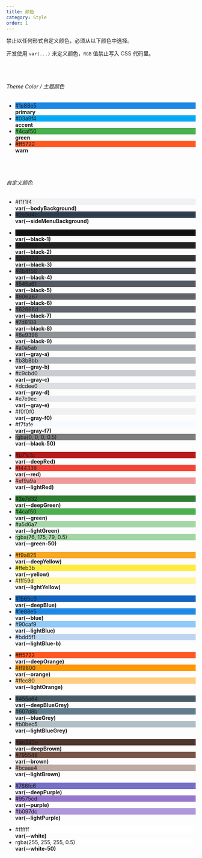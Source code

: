 ```yaml
---
title: 颜色
category: Style
order: 1
---
```


禁止以任何形式自定义颜色，必须从以下颜色中选择。

开发使用 `var(...)` 来定义颜色，`RGB` 值禁止写入 CSS 代码里。

<br />
<br />

###### Theme Color / 主题颜色

<ul class="colorBoard">
  <li>
    <div style="background-color: #1e88e5">
    <span>#1e88e5</span>
    </div>
    <b>primary</b>
  </li>

  <li>
    <div style="background-color: #03a9f4">
    <span>#03a9f4</span>
    </div>
    <b>accent</b>
  </li>

  <li>
    <div style="background-color: #4caf50">
    <span>#4caf50</span>
    </div>
    <b>green</b>
  </li>

  <li>
    <div style="background-color: #ff5722">
    <span>#ff5722</span>
    </div>
    <b>warn</b>
  </li>

</ul>

<br />
<br />

###### 自定义颜色

<ul class="colorBoard">
  <li>
    <div style="background-color: #f1f1f4">
    <span>#f1f1f4</span>
    </div>
    <b>var(--bodyBackground)</b>
  </li>
  <li>
    <div style="background-color: #2e3d4c">
    <span>#2e3d4c</span>
    </div>
    <b>var(--sideMenuBackground)</b>
  </li>
</ul>

<ul class="colorBoard">
  <li>
    <div style="background-color: #111111">
    <span>#111111</span>
    </div>
    <b>var(--black-1)</b>
  </li>
  <li>
    <div style="background-color: #222222">
    <span>#222222</span>
    </div>
    <b>var(--black-2)</b>
  </li>
  <li>
    <div style="background-color: #333333">
    <span>#333333</span>
    </div>
    <b>var(--black-3)</b>
  </li>
  <li>
    <div style="background-color: #4b4f56">
    <span>#4b4f56</span>
    </div>
    <b>var(--black-4)</b>
  </li>
  <li>
    <div style="background-color: #545a61">
    <span>#545a61</span>
    </div>
    <b>var(--black-5)</b>
  </li>
  <li>
    <div style="background-color: #606267">
    <span>#606267</span>
    </div>
    <b>var(--black-6)</b>
  </li>
  <li>
    <div style="background-color: #62666d">
    <span>#62666d</span>
    </div>
    <b>var(--black-7)</b>
  </li>
  <li>
    <div style="background-color: #7d8188">
    <span>#7d8188</span>
    </div>
    <b>var(--black-8)</b>
  </li>
  <li>
    <div style="background-color: #8e9398">
    <span>#8e9398</span>
    </div>
    <b>var(--black-9)</b>
  </li>

  <li>
    <div style="background-color: #a0a5ab">
    <span>#a0a5ab</span>
    </div>
    <b>var(--gray-a)</b>
  </li>
  <li>
    <div style="background-color: #b3b8bb">
    <span>#b3b8bb</span>
    </div>
    <b>var(--gray-b)</b>
  </li>
  <li>
    <div style="background-color: #c9cbd0">
    <span>#c9cbd0</span>
    </div>
    <b>var(--gray-c)</b>
  </li>
  <li>
    <div style="background-color: #dcdee0">
    <span>#dcdee0</span>
    </div>
    <b>var(--gray-d)</b>
  </li>
  <li>
    <div style="background-color: #e7e9ec">
    <span>#e7e9ec</span>
    </div>
    <b>var(--gray-e)</b>
  </li>
  <li>
    <div style="background-color: #f0f0f0">
    <span>#f0f0f0</span>
    </div>
    <b>var(--gray-f0)</b>
  </li> 
  <li>
    <div style="background-color: #f7fafe">
    <span>#f7fafe</span>
    </div>
    <b>var(--gray-f7)</b>
  </li> 

  <li>
    <div style="background-color: rgba(0, 0, 0, 0.5)">
    <span>rgba(0, 0, 0, 0.5)</span>
    </div>
    <b>var(--black-50)</b>
  </li>
</ul>


<ul class="colorBoard">
  <li>
    <div style="background-color: #b71c1c">
    <span>#b71c1c</span>
    </div>
    <b>var(--deepRed)</b>
  </li>
  <li>
    <div style="background-color: #f44336">
    <span>#f44336</span>
    </div>
    <b>var(--red)</b>
  </li>
  <li>
    <div style="background-color: #ef9a9a">
    <span>#ef9a9a</span>
    </div>
    <b>var(--lightRed)</b>
  </li>
</ul>


<ul class="colorBoard">
  <li>
    <div style="background-color: #2e7d32">
    <span>#2e7d32</span>
    </div>
    <b>var(--deepGreen)</b>
  </li>
  <li>
    <div style="background-color: #4caf50">
    <span>#4caf50</span>
    </div>
    <b>var(--green)</b>
  </li>
  <li>
    <div style="background-color: #a5d6a7">
    <span>#a5d6a7</span>
    </div>
    <b>var(--lightGreen)</b>
  </li>
  <li>
    <div style="background-color: rgba(76, 175, 79, 0.5)">
    <span>rgba(76, 175, 79, 0.5)</span>
    </div>
    <b>var(--green-50)</b>
  </li>

</ul>

<ul class="colorBoard">
  <li>
    <div style="background-color: #f9a825">
    <span>#f9a825</span>
    </div>
    <b>var(--deepYellow)</b>
  </li>
  <li>
    <div style="background-color: #ffeb3b">
    <span>#ffeb3b</span>
    </div>
    <b>var(--yellow)</b>
  </li>
  <li>
    <div style="background-color: #fff59d">
    <span>#fff59d</span>
    </div>
    <b>var(--lightYellow)</b>
  </li>
</ul>




<ul class="colorBoard">
  <li>
    <div style="background-color: #1565c0">
    <span>#1565c0</span>
    </div>
    <b>var(--deepBlue)</b>
  </li>
  <li>
    <div style="background-color: #1e88e5">
    <span>#1e88e5</span>
    </div>
    <b>var(--blue)</b>
  </li>
  <li>
    <div style="background-color: #90caf9">
    <span>#90caf9</span>
    </div>
    <b>var(--lightBlue)</b>
  </li>
  <li>
    <div style="background-color: #bdd5f1">
    <span>#bdd5f1</span>
    </div>
    <b>var(--lightBlue-b)</b>
  </li>
</ul>

<ul class="colorBoard">
  <li>
    <div style="background-color: #ff5722">
    <span>#ff5722</span>
    </div>
    <b>var(--deepOrange)</b>
  </li>
  <li>
    <div style="background-color: #ff9800">
    <span>#ff9800</span>
    </div>
    <b>var(--orange)</b>
  </li>
  <li>
    <div style="background-color: #ffcc80">
    <span>#ffcc80</span>
    </div>
    <b>var(--lightOrange)</b>
  </li>
</ul>

<ul class="colorBoard">
  <li>
    <div style="background-color: #455a64">
    <span>#455a64</span>
    </div>
    <b>var(--deepBlueGrey)</b>
  </li>
  
  <li>
    <div style="background-color: #607d8b">
    <span>#607d8b</span>
    </div>
    <b>var(--blueGrey)</b>
  </li>

  <li>
    <div style="background-color: #b0bec5">
    <span>#b0bec5</span>
    </div>
    <b>var(--lightBlueGrey)</b>
  </li>

</ul>

<ul class="colorBoard">
  <li>
    <div style="background-color: #4e342e">
    <span>#4e342e</span>
    </div>
    <b>var(--deepBrown)</b>
  </li>
  
  <li>
    <div style="background-color: #795548">
    <span>#795548</span>
    </div>
    <b>var(--brown)</b>
  </li>

  <li>
    <div style="background-color: #bcaaa4">
    <span>#bcaaa4</span>
    </div>
    <b>var(--lightBrown)</b>
  </li>
</ul>

<ul class="colorBoard">
  <li>
    <div style="background-color: #766fc6">
    <span>#766fc6</span>
    </div>
    <b>var(--deepPurple)</b>
  </li>
  
  <li>
    <div style="background-color: #9575cd">
    <span>#9575cd</span>
    </div>
    <b>var(--purple)</b>
  </li>

  <li>
    <div style="background-color: #b097dc">
    <span>#b097dc</span>
    </div>
    <b>var(--lightPurple)</b>
  </li>
</ul>

<ul class="colorBoard">
  <li>
    <div style="background-color: #ffffff">
    <span>#ffffff</span>
    </div>
    <b>var(--white)</b>
  </li>

  <li>
    <div style="background-color: rgba(255, 255, 255, 0.5)">
    <span>rgba(255, 255, 255, 0.5)</span>
    </div>
    <b>var(--white-50)</b>
  </li>


</ul>
